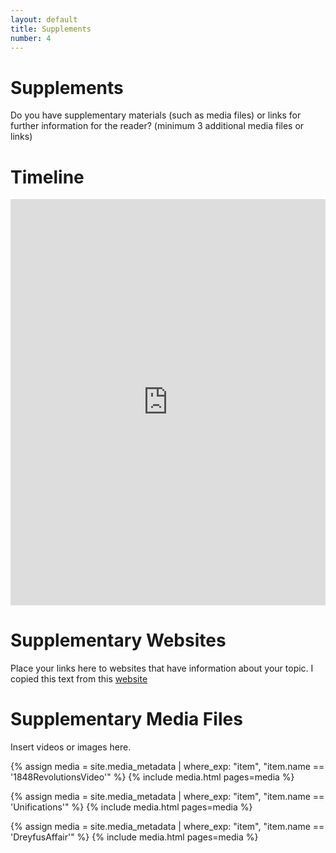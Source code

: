 ```yaml
---
layout: default
title: Supplements
number: 4
---
```


# Supplements

Do you have supplementary materials (such as media files) or links for further information for the reader? (minimum 3 additional media files or links)

# Timeline

<iframe class='timeline-iframe' src='https://cdn.knightlab.com/libs/timeline3/latest/embed/index.html?source=12ZNkEbnN4RnsWLrW2Ekpz2cQV_2QA-3WgJTP4WUKduk&font=Default&lang=en&initial_zoom=2&height=650' width='100%' height='650' webkitallowfullscreen mozallowfullscreen allowfullscreen frameborder='0'></iframe>

# Supplementary Websites

Place your links here to websites that have information about your topic.
I copied this text from this [website](https://www.lipsum.com/feed/html) 

# Supplementary Media Files

Insert videos or images here.

{% assign media = site.media_metadata | where_exp: "item", "item.name == '1848RevolutionsVideo'" %} {% include media.html pages=media %}

{% assign media = site.media_metadata | where_exp: "item", "item.name == 'Unifications'" %} {% include media.html pages=media %}

{% assign media = site.media_metadata | where_exp: "item", "item.name == 'DreyfusAffair'" %} {% include media.html pages=media %}
